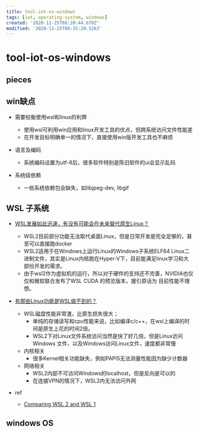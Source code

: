 ```yaml
---
title: tool-iot-os-windows
tags: [iot, operating-system, windows]
created: '2020-11-25T08:20:44.670Z'
modified: '2020-11-25T08:35:20.526Z'
---
```


# tool-iot-os-windows

## pieces

## win缺点

- 需要权衡使用wsl和linux的利弊
  - 使用wsl可利用win应用和linux开发工具的优点，但跨系统访问文件性能差
  - 在开发目标明确单一的情况下，直接使用win版开发工具也不麻烦

- 语言及编码
  - 系统编码设置为utf-8后，很多软件特别是陈旧软件的ui会显示乱码

- 系统级依赖
  - 一些系统依赖包会缺失，如libjpeg-dev, libgif

## WSL 子系统

- [WSL发展如此迅速，有没有可能会在未来替代原生Linux？](https://www.zhihu.com/question/396190471)
  - WSL2目前部分功能无法取代桌面Linux，但是日常开发是完全足够的，甚至可以直接跑docker
  - WSL2适用于在Windows上运行Linux的Windows子系统ELF64 Linux二进制文件，其实是Linux内核跑在Hyper-V下，目前能满足linux学习和大部份开发的需求。
  - 由于wsl2作为虚拟机的运行，所以对于硬件的支持还不完善，NVIDIA也仅仅和微软联合发布了WSL CUDA 的预览版本，援引原话为 目前性能不理想。

- [有那些Linux功能是WSL做不到的？](https://www.zhihu.com/question/273664796)
  - WSL磁盘性能非常渣，比原生损失很大；
    - 单纯的存储读写和cpu性能来说，比如编译c/c++，在wsl上编译的时间是原生上花的时间2倍。
    - WSL2下对Linux文件系统访问当然是快了好几倍，但是Linux访问Windows 文件，以及Windows访问Linux文件，速度都非常慢
  - 内核相关
    - 很多Kernel相关功能缺失，例如PAPI5无法测量性能因为缺少计数器
  - 网络相关
    - WSL2内部不可访问Windows的localhost，但是反向是可以的
    - 在连接VPN的情况下，WSL2内无法访问外网

- ref
  - [Comparing WSL 2 and WSL 1](https://docs.microsoft.com/en-us/windows/wsl/compare-versions)

## windows OS
